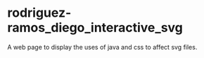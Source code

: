 # rodriguez-ramos_diego_interactive_svg
A web page to display the uses of java and css to affect svg files.
